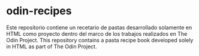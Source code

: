 # odin-recipes
Este repositorio contiene un recetario de pastas desarrollado solamente en HTML como proyecto dentro del marco de los trabajos realizados en The Odin Project.
This repository contains a pasta recipe book developed solely in HTML as part of The Odin Project.